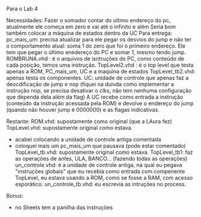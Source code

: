 Para o Lab 4

Necessidades:
Fazer o somador contar do ultimo endereço do pc, atualmente ele começa em zero e vai até o infinito e além
Seria bom também colocar a máquina de estados dentro da UC
Para entrega:
pc_mais_um: precisa atualizar para ele pegar os desvios do jump e não ter o comportamento atual: soma 1 do zero que foi o primeiro endereço. Ele tem que pegar o último enedereço do PC e somar 1, mesmo tendo jump.
ROMBRUNA.vhd : é o arquivos de isntruções do PC, como conteúdo de cada posição, temos uma instrução.
TopLevel2.vhd : é o top level que testa apenas a ROM, PC_mais_um, UC e a maquina de estados
TopLevel_tb2.vhd: apenas testa os componentes.
UC: unidade de controle que apenas faz a deocdificação de jump e nop (fiquei na duivda como implementar a instrução nop, se precisa desativar o clks, não tem nenhuma configuração que dependa dela além da flag)
A UC recebe como entrada a instrução (conteúdo da instrução acessada pela ROM) e devolve o endereço do jump (quando não houver jump é 0000000) e as flagas indicativas.

Restante:
ROM.vhd: supostamente como original (que a LAura fez)
TopLevel.vhd: supostamente original como estava.
- acabei colocando a unidade de controle antiga comentada
- coloquei mais um pc_mais_um que pausava (pode estar comentado)
TopLevel_tb.vhd: supostamente original como estava.
TopLevel_tb1: faz as operações de antes, ULA, BANCO... (fazendo todas as operações)
un_controle.vhd: é a unidade de controle antiga, na qual eu pegava "instruções globais" que eu recebia como entrada com compenente TopLevel, eu estava usando a ROM, como se fosse a RAM, com acesso esporático.
un_controle_tb.vhd: eu escrevia as intruções no process.

Bonus:
- no Sheets tem a panilha das instruções
